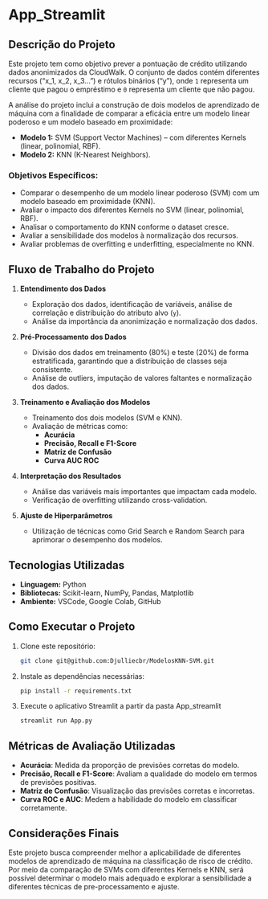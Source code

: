 # App_Streamlit

## Descrição do Projeto

Este projeto tem como objetivo prever a pontuação de crédito utilizando dados anonimizados da CloudWalk. O conjunto de dados contém diferentes recursos (“x_1, x_2, x_3...”) e rótulos binários (“y”), onde `1` representa um cliente que pagou o empréstimo e `0` representa um cliente que não pagou.

A análise do projeto inclui a construção de dois modelos de aprendizado de máquina com a finalidade de comparar a eficácia entre um modelo linear poderoso e um modelo baseado em proximidade:

- **Modelo 1:** SVM (Support Vector Machines) – com diferentes Kernels (linear, polinomial, RBF).
- **Modelo 2:** KNN (K-Nearest Neighbors).

### Objetivos Específicos:

- Comparar o desempenho de um modelo linear poderoso (SVM) com um modelo baseado em proximidade (KNN).
- Avaliar o impacto dos diferentes Kernels no SVM (linear, polinomial, RBF).
- Analisar o comportamento do KNN conforme o dataset cresce.
- Avaliar a sensibilidade dos modelos à normalização dos recursos.
- Avaliar problemas de overfitting e underfitting, especialmente no KNN.

## Fluxo de Trabalho do Projeto

1. **Entendimento dos Dados**
   - Exploração dos dados, identificação de variáveis, análise de correlação e distribuição do atributo alvo (`y`).
   - Análise da importância da anonimização e normalização dos dados.

2. **Pré-Processamento dos Dados**
   - Divisão dos dados em treinamento (80%) e teste (20%) de forma estratificada, garantindo que a distribuição de classes seja consistente.
   - Análise de outliers, imputação de valores faltantes e normalização dos dados.

3. **Treinamento e Avaliação dos Modelos**
   - Treinamento dos dois modelos (SVM e KNN).
   - Avaliação de métricas como:
     - **Acurácia**
     - **Precisão, Recall e F1-Score**
     - **Matriz de Confusão**
     - **Curva AUC ROC**

4. **Interpretação dos Resultados**
   - Análise das variáveis mais importantes que impactam cada modelo.
   - Verificação de overfitting utilizando cross-validation.

5. **Ajuste de Hiperparâmetros**
   - Utilização de técnicas como Grid Search e Random Search  para aprimorar o desempenho dos modelos.
     
## Tecnologias Utilizadas

- **Linguagem:** Python
- **Bibliotecas:** Scikit-learn, NumPy, Pandas, Matplotlib
- **Ambiente:** VSCode, Google Colab, GitHub

## Como Executar o Projeto

1. Clone este repositório:
   ```bash
   git clone git@github.com:Djulliecbr/ModelosKNN-SVM.git
   ```
2. Instale as dependências necessárias:
   ```bash
   pip install -r requirements.txt
   ```

3. Execute o aplicativo Streamlit a partir da pasta App_streamlit
    ```bash
   streamlit run App.py

   ```

## Métricas de Avaliação Utilizadas

- **Acurácia**: Medida da proporção de previsões corretas do modelo.
- **Precisão, Recall e F1-Score**: Avaliam a qualidade do modelo em termos de previsões positivas.
- **Matriz de Confusão**: Visualização das previsões corretas e incorretas.
- **Curva ROC e AUC**: Medem a habilidade do modelo em classificar corretamente.

## Considerações Finais

Este projeto busca compreender melhor a aplicabilidade de diferentes modelos de aprendizado de máquina na classificação de risco de crédito. Por meio da comparação de SVMs com diferentes Kernels e KNN, será possível determinar o modelo mais adequado e explorar a sensibilidade a diferentes técnicas de pre-processamento e ajuste.
